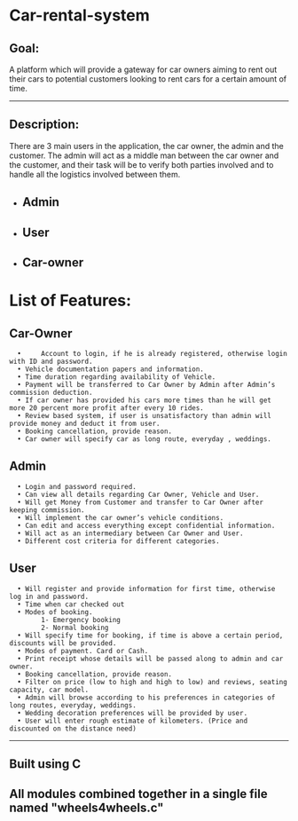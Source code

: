 # **Car-rental-system**

## **Goal**:
A platform which will provide a gateway for car owners aiming to rent out their cars to potential customers looking to rent cars for a certain amount of time.
____________________________________________________________________________________
## **Description**:
There are 3 main users in the application, the car owner, the admin and the customer. The admin will act as a middle man between the car owner and the customer, and their task will be to verify both parties involved and to handle all the logistics involved between them. 

  - ## Admin
  - ## User
  - ## Car-owner

# List of Features:
## Car-Owner

      •     Account to login, if he is already registered, otherwise login with ID and password.
      •	Vehicle documentation papers and information.
      •	Time duration regarding availability of Vehicle.
      •	Payment will be transferred to Car Owner by Admin after Admin’s commission deduction.
      •	If car owner has provided his cars more times than he will get more 20 percent more profit after every 10 rides.
      •	Review based system, if user is unsatisfactory than admin will provide money and deduct it from user.
      •	Booking cancellation, provide reason.
      •	Car owner will specify car as long route, everyday , weddings.
## Admin
      •	Login and password required. 
      •	Can view all details regarding Car Owner, Vehicle and User.
      •	Will get Money from Customer and transfer to Car Owner after keeping commission.
      •	Will implement the car owner’s vehicle conditions.
      •	Can edit and access everything except confidential information.
      •	Will act as an intermediary between Car Owner and User.
      •	Different cost criteria for different categories.
## User
      •	Will register and provide information for first time, otherwise log in and password.
      •	Time when car checked out
      •	Modes of booking. 
            1- Emergency booking
            2- Normal booking 
      •	Will specify time for booking, if time is above a certain period, discounts will be provided.
      •	Modes of payment. Card or Cash.
      •	Print receipt whose details will be passed along to admin and car owner.
      •	Booking cancellation, provide reason.
      •	Filter on price (low to high and high to low) and reviews, seating capacity, car model.
      •	Admin will browse according to his preferences in categories of long routes, everyday, weddings.
      •	Wedding decoration preferences will be provided by user.
      •	User will enter rough estimate of kilometers. (Price and discounted on the distance need)
____________________________________________________________________________________
## Built using C
## All modules combined together in a single file named "wheels4wheels.c"
